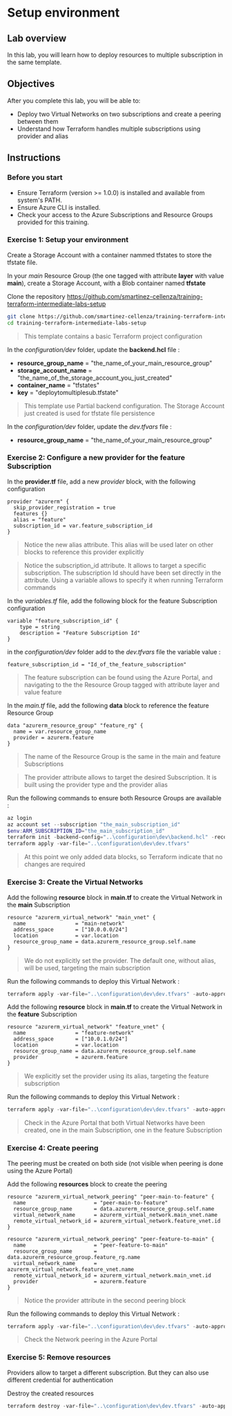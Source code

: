 # Setup environment

## Lab overview

In this lab, you will learn how to deploy resources to multiple subscription in the same template.

## Objectives

After you complete this lab, you will be able to:

-   Deploy two Virtual Networks on two subscriptions and create a peering between them
-   Understand how Terraform handles multiple subscriptions using provider and alias

## Instructions

### Before you start

- Ensure Terraform (version >= 1.0.0) is installed and available from system's PATH.
- Ensure Azure CLI is installed.
- Check your access to the Azure Subscriptions and Resource Groups provided for this training.

### Exercise 1: Setup your environment

Create a Storage Account with a container nammed tfstates to store the tfstate file.

In your *main* Resource Group (the one tagged with attribute **layer** with value **main**), create a Storage Account, with a Blob container named **tfstate**

Clone the repository https://github.com/smartinez-cellenza/training-terraform-intermediate-labs-setup

```bash
git clone https://github.com/smartinez-cellenza/training-terraform-intermediate-labs-setup.git
cd training-terraform-intermediate-labs-setup
```

> This template contains a basic Terraform project configuration

In the *configuration/dev* folder, update the **backend.hcl** file :

- **resource_group_name**  = "the_name_of_your_main_resource_group"
- **storage_account_name** = "the_name_of_the_storage_account_you_just_created"
- **container_name**       = "tfstates"
- **key**                  = "deploytomultiplesub.tfstate"

> This template use Partial backend configuration. The Storage Account just created is used for tfstate file persistence

In the *configuration/dev* folder, update the *dev.tfvars* file :

- **resource_group_name** = "the_name_of_your_main_resource_group"

### Exercise 2: Configure a new provider for the feature Subscription

In the **provider.tf** file, add a new *provider* block, with the following configuration

```hcl
provider "azurerm" {
  skip_provider_registration = true
  features {}
  alias = "feature"
  subscription_id = var.feature_subscription_id
}
```

> Notice the new alias attribute. This alias will be used later on other blocks to reference this provider explicitly

> Notice the subscription_id attribute. It allows to target a specific subscription.
> The subscription Id should have been set directly in the attribute. Using a variable allows to specify it when running Terraform commands

In the *variables.tf* file, add the following block for the feature Subscription configuration

```hcl
variable "feature_subscription_id" {
    type = string
    description = "Feature Subscription Id"
}
```

in the *configuration/dev* folder add to the *dev.tfvars* file the variable value :

```hcl
feature_subscription_id = "Id_of_the_feature_subscription"
```

> The feature subscription can be found using the Azure Portal, and navigating to the the Resource Group tagged with attribute layer and value feature

In the *main.tf* file, add the following **data** block to reference the feature Resource Group

```hcl
data "azurerm_resource_group" "feature_rg" {
  name = var.resource_group_name
  provider = azurerm.feature
}
```

> The name of the Resource Group is the same in the main and feature Subscriptions

> The provider attribute allows to target the desired Subscription. It is built using the provider type and the provider alias

Run the following commands to ensure both Resource Groups are available :

```powershell
az login
az account set --subscription "the_main_subscription_id"
$env:ARM_SUBSCRIPTION_ID="the_main_subscription_id"
terraform init -backend-config="..\configuration\dev\backend.hcl" -reconfigure
terraform apply -var-file="..\configuration\dev\dev.tfvars"
```

> At this point we only added data blocks, so Terraform indicate that no changes are required

### Exercise 3: Create the Virtual Networks

Add the following **resource** block in **main.tf** to create the Virtual Network in the **main** Subscription

```hcl
resource "azurerm_virtual_network" "main_vnet" {
  name                = "main-network"
  address_space       = ["10.0.0.0/24"]
  location            = var.location
  resource_group_name = data.azurerm_resource_group.self.name
}
```

> We do not explicitly set the provider. The default one, without alias, will be used, targeting the main subscription

Run the following commands to deploy this Virtual Network :

```powershell
terraform apply -var-file="..\configuration\dev\dev.tfvars" -auto-approve
```

Add the following **resource** block in **main.tf** to create the Virtual Network in the **feature** Subscription

```hcl
resource "azurerm_virtual_network" "feature_vnet" {
  name                = "feature-network"
  address_space       = ["10.0.1.0/24"]
  location            = var.location
  resource_group_name = data.azurerm_resource_group.self.name
  provider            = azurerm.feature
}
```

> We explicitly set the provider using its alias, targeting the feature subscription

Run the following commands to deploy this Virtual Network :

```powershell
terraform apply -var-file="..\configuration\dev\dev.tfvars" -auto-approve
```

> Check in the Azure Portal that both Virtual Networks have been created, one in the main Subscription, one in the feature Subscription

### Exercise 4: Create peering

The peering must be created on both side (not visible when peering is done using the Azure Portal)

Add the following **resources** block to create the peering

```hcl
resource "azurerm_virtual_network_peering" "peer-main-to-feature" {
  name                      = "peer-main-to-feature"
  resource_group_name       = data.azurerm_resource_group.self.name
  virtual_network_name      = azurerm_virtual_network.main_vnet.name
  remote_virtual_network_id = azurerm_virtual_network.feature_vnet.id
}

resource "azurerm_virtual_network_peering" "peer-feature-to-main" {
  name                      = "peer-feature-to-main"
  resource_group_name       = data.azurerm_resource_group.feature_rg.name
  virtual_network_name      = azurerm_virtual_network.feature_vnet.name
  remote_virtual_network_id = azurerm_virtual_network.main_vnet.id
  provider                  = azurerm.feature
}
```

> Notice the provider attribute in the second peering block

Run the following commands to deploy this Virtual Network :

```powershell
terraform apply -var-file="..\configuration\dev\dev.tfvars" -auto-approve
```

> Check the Network peering in the Azure Portal


### Exercise 5: Remove resources

Providers allow to target a different subscription. But they can also use different credential for authentication

Destroy the created resources

```powershell
terraform destroy -var-file="..\configuration\dev\dev.tfvars" -auto-approve
```

